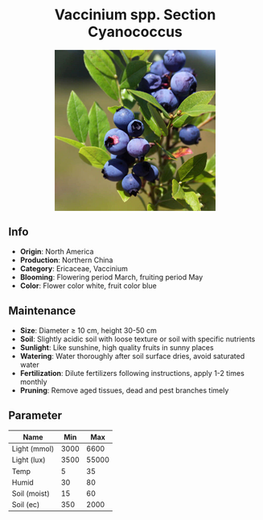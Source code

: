<h1 align='center'>Vaccinium spp. Section Cyanococcus</h1>
<p align="center">
    <img 
        align='center'
        width='320'
        src="../images/vaccinium spp section cyanococcus.png" 
        alt='Vaccinium spp. Section Cyanococcus' />
</p>

## Info

 - **Origin**: North America
 - **Production**: Northern China
 - **Category**: Ericaceae, Vaccinium
 - **Blooming**: Flowering period March, fruiting period May
 - **Color**: Flower color white, fruit color blue

## Maintenance

 - **Size**: Diameter ≥ 10 cm, height 30-50 cm
 - **Soil**: Slightly acidic soil with loose texture or soil with specific nutrients
 - **Sunlight**: Like sunshine, high quality fruits in sunny places
 - **Watering**: Water thoroughly after soil surface dries, avoid saturated water
 - **Fertilization**: Dilute fertilizers following instructions, apply 1-2 times monthly
 - **Pruning**: Remove aged tissues, dead and pest branches timely

## Parameter

| Name         | Min  | Max   |
|--------------|------|-------|
| Light (mmol) | 3000 | 6600  |
| Light (lux)  | 3500 | 55000 |
| Temp         | 5    | 35    |
| Humid        | 30   | 80    |
| Soil (moist) | 15   | 60    |
| Soil (ec)    | 350  | 2000  |